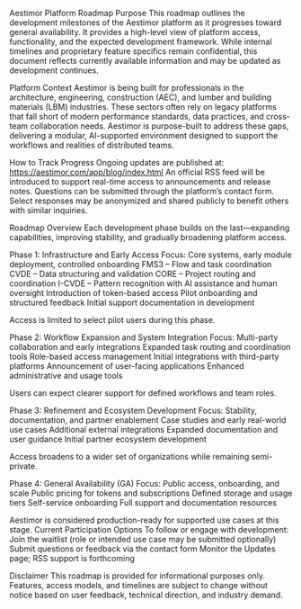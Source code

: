 Aestimor Platform Roadmap
Purpose
This roadmap outlines the development milestones of the Aestimor platform as it progresses toward general availability. It provides a high-level view of platform access, functionality, and the expected development framework.
While internal timelines and proprietary feature specifics remain confidential, this document reflects currently available information and may be updated as development continues.

Platform Context
Aestimor is being built for professionals in the architecture, engineering, construction (AEC), and lumber and building materials (LBM) industries. These sectors often rely on legacy platforms that fall short of modern performance standards, data practices, and cross-team collaboration needs.
Aestimor is purpose-built to address these gaps, delivering a modular, AI-supported environment designed to support the workflows and realities of distributed teams.

How to Track Progress
Ongoing updates are published at:
 https://aestimor.com/app/blog/index.html
An official RSS feed will be introduced to support real-time access to announcements and release notes.
Questions can be submitted through the platform’s contact form. Select responses may be anonymized and shared publicly to benefit others with similar inquiries.

Roadmap Overview
Each development phase builds on the last—expanding capabilities, improving stability, and gradually broadening platform access.

Phase 1: Infrastructure and Early Access
Focus: Core systems, early module deployment, controlled onboarding
FMS3 – Flow and task coordination
CVDE – Data structuring and validation
CORE – Project routing and coordination
I-CVDE – Pattern recognition with AI assistance and human oversight
Introduction of token-based access
Pilot onboarding and structured feedback
Initial support documentation in development


Access is limited to select pilot users during this phase.

Phase 2: Workflow Expansion and System Integration
Focus: Multi-party collaboration and early integrations
Expanded task routing and coordination tools
Role-based access management
Initial integrations with third-party platforms
Announcement of user-facing applications
Enhanced administrative and usage tools


Users can expect clearer support for defined workflows and team roles.

Phase 3: Refinement and Ecosystem Development
Focus: Stability, documentation, and partner enablement
Case studies and early real-world use cases
Additional external integrations
Expanded documentation and user guidance
Initial partner ecosystem development


Access broadens to a wider set of organizations while remaining semi-private.

Phase 4: General Availability (GA)
Focus: Public access, onboarding, and scale
Public pricing for tokens and subscriptions
Defined storage and usage tiers
Self-service onboarding
Full support and documentation resources


Aestimor is considered production-ready for supported use cases at this stage.
Current Participation Options
To follow or engage with development:
Join the waitlist (role or intended use case may be submitted optionally)
Submit questions or feedback via the contact form
Monitor the Updates page; RSS support is forthcoming

Disclaimer
This roadmap is provided for informational purposes only. Features, access models, and timelines are subject to change without notice based on user feedback, technical direction, and industry demand.



